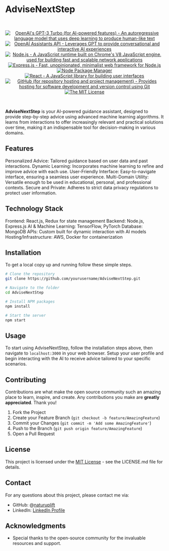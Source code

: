# AdviseNextStep

<br/>
<p align="center">
  <a href="https://www.openai.com/" >
        <img alt="OpenAI's GPT-3 Turbo (for AI-powered features) - An autoregressive language model that uses deep learning to produce human-like text" src="https://img.shields.io/static/v1.svg?label=OpenAI&message=GPT-4&color=brightgreen" /></a>
    <a href="https://platform.openai.com/docs/assistants/overview" >
        <img alt="OpenAI Assistants API - Leverages GPT to provide conversational and interactive AI experiences" src="https://img.shields.io/static/v1.svg?label=OpenAI&message=Assistants API&color=brightgreen" /></a>
    <a href="https://nodejs.org/" >
        <img alt="Node.js - A JavaScript runtime built on Chrome's V8 JavaScript engine, used for building fast and scalable network applications" src="https://img.shields.io/static/v1.svg?label=Node.js&message=JavaScript runtime&color=lightyellow" /></a>
  <a href="https://expressjs.com/" >
        <img alt="Express.js - Fast, unopinionated, minimalist web framework for Node.js" src="https://img.shields.io/static/v1.svg?label=Express.js&message=Web framework&color=green" /></a>
    <a href="https://www.npmjs.com/" >
        <img alt="Node Package Manager" src="https://img.shields.io/static/v1.svg?label=npm&message=packages&color=lightblue" /></a>
    <a href="https://reactjs.org/" >
        <img alt="React - A JavaScript library for building user interfaces" src="https://img.shields.io/static/v1.svg?label=React&message=UI library&color=blue" /></a>
    <a href="https://github.com/">
        <img alt="GitHub (for repository hosting and project management) - Provides hosting for software development and version control using Git" src="https://img.shields.io/static/v1.svg?label=GitHub&message=hosting&color=lightgrey" /></a>
    <a href="https://opensource.org/license/mit/">
        <img alt="The MIT License" src="https://img.shields.io/static/v1.svg?label=License&message=MIT&color=lightgreen" /></a>
</p>
<br/>

**AdviseNextStep** is your AI-powered guidance assistant, designed to provide step-by-step advice using advanced machine learning algorithms. It learns from interactions to offer increasingly relevant and practical solutions over time, making it an indispensable tool for decision-making in various domains.

## Features

Personalized Advice: Tailored guidance based on user data and past interactions.
Dynamic Learning: Incorporates machine learning to refine and improve advice with each use.
User-Friendly Interface: Easy-to-navigate interface, ensuring a seamless user experience.
Multi-Domain Utility: Versatile enough to be used in educational, personal, and professional contexts.
Secure and Private: Adheres to strict data privacy regulations to protect user information.

## Technology Stack

Frontend: React.js, Redux for state management
Backend: Node.js, Express.js
AI & Machine Learning: TensorFlow, PyTorch
Database: MongoDB
APIs: Custom built for dynamic interaction with AI models
Hosting/Infrastructure: AWS, Docker for containerization

## Installation

To get a local copy up and running follow these simple steps.

```bash
# Clone the repository
git clone https://github.com/yourusername/AdviseNextStep.git

# Navigate to the folder
cd AdviseNextStep

# Install NPM packages
npm install

# Start the server
npm start
```

## Usage
To start using AdviseNextStep, follow the installation steps above, then navigate to `localhost:3000` in your web browser. Setup your user profile and begin interacting with the AI to receive advice tailored to your specific scenarios.

## Contributing

Contributions are what make the open source community such an amazing place to learn, inspire, and create. Any contributions you make are **greatly appreciated**. Thank you!

1.  Fork the Project
2.  Create your Feature Branch (`git checkout -b feature/AmazingFeature`)
3.  Commit your Changes (`git commit -m 'Add some AmazingFeature'`)
4.  Push to the Branch (`git push origin feature/AmazingFeature`)
5.  Open a Pull Request

## License

This project is licensed under the [MIT License][mit-license] - see the LICENSE.md file for details.

## Contact

For any questions about this project, please contact me via:
- GitHub: @[naturuplift](https://github.com/naturuplift)
- LinkedIn: [LinkedIn Profile](https://www.linkedin.com/in/arnaldo-sepulveda-7b321022/)

## Acknowledgments

- Special thanks to the open-source community for the invaluable resources and support.

[mit-license]: <>
